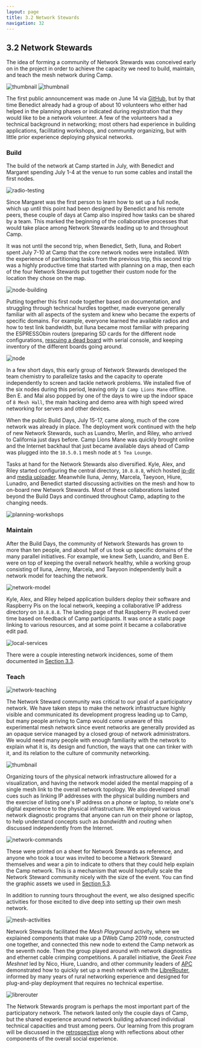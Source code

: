 ```yaml
---
layout: page
title: 3.2 Network Stewards
navigation: 32
---
```


## 3.2 Network Stewards

The idea of forming a community of Network Stewards was conceived early on in the project in order to achieve the capacity we need to build, maintain, and teach the mesh network during Camp.

![thumbnail](thumbs/network-steward-postcard-front.png)
![thumbnail](thumbs/network-steward-postcard-back.png)

The first public announcement was made on June 14 via [GitHub](https://github.com/dweb-camp-2019/meshnet/issues/21), but by that time Benedict already had a group of about 10 volunteers who either had helped in the planning phases or indicated during registration that they would like to be a network volunteer. A few of the volunteers had a technical background in networking; most others had experience in building applications, facilitating workshops, and community organizing, but with little prior experience deploying physical networks.

### Build

The build of the network at Camp started in July, with Benedict and Margaret spending July 1-4 at the venue to run some cables and install the first nodes.

![radio-testing](images/radio-testing.jpg)

Since Margaret was the first person to learn how to set up a full node, which up until this point had been designed by Benedict and his remote peers, these couple of days at Camp also inspired how tasks can be shared by a team. This marked the beginning of the collaborative processes that would take place among Network Stewards leading up to and throughout Camp.

It was not until the second trip, when Benedict, Seth, lluna, and Robert spent July 7-10 at Camp that the core network nodes were installed. With the experience of partitioning tasks from the previous trip, this second trip was a highly productive time that started with planning on a map, then each of the four Network Stewards put together their custom node for the location they chose on the map.

![node-building](images/node-building.jpg)

Putting together this first node together based on documentation, and struggling through technical hurdles together, made everyone generally familiar with all aspects of the system and knew who became the experts of specific domains. For example, everyone learned the available radios and how to test link bandwidth, but lluna became most familiar with preparing the ESPRESSObin routers (preparing SD cards for the different node configurations, [rescuing a dead board](https://github.com/dweb-camp-2019/projects/issues/36) with serial console, and keeping inventory of the different boards going around.

![node](images/node.jpg)

In a few short days, this early group of Network Stewards developed the team chemistry to parallelize tasks and the capacity to operate independently to screen and tackle network problems. We installed five of the six nodes during this period, leaving only `18 Camp Lions Mane` offline. Ben E. and Mai also popped by one of the days to wire up the indoor space of `8 Mesh Hall`, the main hacking and demo area with high speed wired networking for servers and other devices.

When the public Build Days, July 15-17, came along, much of the core network was already in place. The deployment work continued with the help of new Network Stewards, such as Luandro, Merlin, and Riley, who arrived to California just days before. Camp Lions Mane was quickly brought online and the Internet backhaul that just became available days ahead of Camp was plugged into the `10.5.0.1` mesh node at `5 Tea Lounge`.

Tasks at hand for the Network Stewards also diversified. Kyle, Alex, and Riley started configuring the central directory, `10.8.8.8`, which hosted [ip-dir](https://github.com/dweb-camp-2019/ip-dir) and [media uploader](https://github.com/darkrilin/dwebcamp-media-uploader). Meanwhile lluna, Jenny, Marcela, Taeyoon, Hiure, Lunadro, and Benedict started discussing activities on the mesh and how to on-board new Network Stewards. Most of these collaborations lasted beyond the Build Days and continued throughout Camp, adapting to the changing needs.

![planning-workshops](images/planning-workshops.jpg)

### Maintain

After the Build Days, the community of Network Stewards has grown to more than ten people, and about half of us took up specific domains of the many parallel initiatives. For example, we knew Seth, Luandro, and Ben E. were on top of keeping the overall network healthy, while a working group consisting of lluna, Jenny, Marcela, and Taeyoon independently built a network model for teaching the network.

![network-model](images/network-model.jpg)

Kyle, Alex, and Riley helped application builders deploy their software and Raspberry Pis on the local network, keeping a collaborative IP address directory on `10.8.8.8`. The landing page of that Raspberry Pi evolved over time based on feedback of Camp participants. It was once a static page linking to various resources, and at some point it became a collaborative edit pad.

![local-services](images/local-services.jpg)

There were a couple interesting network incidences, some of them documented in [Section 3.3](3.3-incident-response.html).

### Teach

![network-teaching](images/network-teaching.jpg)

The Network Steward community was critical to our goal of a participatory network. We have taken steps to make the network infrastructure highly visible and communicated its development progress leading up to Camp, but many people arriving to Camp would come unaware of this experimental mesh network since event networks are generally provided as an opaque service managed by a closed group of network administrators. We would need many people with enough familiarity with the network to explain what it is, its design and function, the ways that one can tinker with it, and its relation to the culture of community networking.

![thumbnail](images/node-workshop.jpg)

Organizing tours of the physical network infrastructure allowed for a visualization, and having the network model aided the mental mapping of a single mesh link to the overall network topology. We also developed small cues such as linking IP addresses with the physical building numbers and the exercise of listing one's IP address on a phone or laptop, to relate one's digital experience to the physical infrastructure. We employed various network diagnostic programs that anyone can run on their phone or laptop, to help understand concepts such as _bandwidth_ and _routing_ when discussed independently from the Internet.

![network-commands](images/network-commands.jpg)

These were printed on a sheet for Network Stewards as reference, and anyone who took a tour was invited to become a Network Steward themselves and wear a pin to indicate to others that they could help explain the Camp network. This is a mechanism that would hopefully scale the Network Steward community nicely with the size of the event. You can find the graphic assets we used in [Section 5.3](5.3-graphic-assets.html).

In addition to running tours throughout the event, we also designed specific activities for those excited to dive deep into setting up their own mesh network.

![mesh-activities](images/mesh-activities.jpg)

Network Stewards facilitated the _Mesh Playground_ activity, where we explained components that make up a DWeb Camp 2019 node, constructed one together, and connected this new node to extend the Camp network as the seventh node. Then the group played around with network diagnostics and ethernet cable crimping competitions. A parallel initiative, the _Geek Free Meshnet_ led by Nico, Hiure, Luandro, and other community leaders of [APC](https://www.apc.org) demonstrated how to quickly set up a mesh network with the [LibreRouter](https://librerouter.org), informed by many years of rural networking experience and designed for plug-and-play deployment that requires no technical expertise.

![librerouter](images/librerouter.jpg)

The Network Stewards program is perhaps the most important part of the participatory network. The network lasted only the couple days of Camp, but the shared experience around network building advanced individual technical capacities and trust among peers. Our learning from this program will be discussed in the [retrospective](3.5-retrospective.html) along with reflections about other components of the overall social experience.